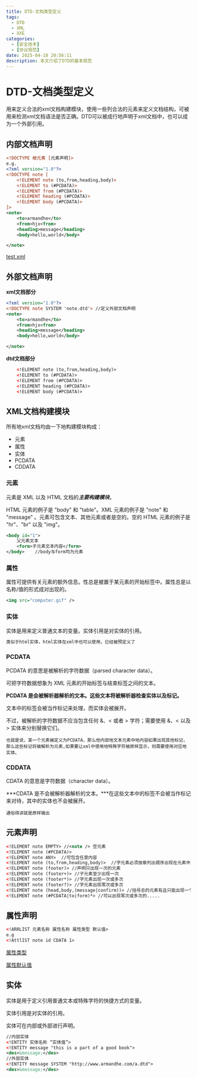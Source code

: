 ```yaml
---
title: DTD-文档类型定义
tags:
  - DTD
  - XML
  - XXE
categories:
  - [安全技术]
  - [协议规范]
date: 2025-04-10 20:56:11
description: 本文介绍了DTD的基本规范
---
```

# DTD-文档类型定义

用来定义合法的xml文档构建模块，使用一些列合法的元素来定义文档结构，可被用来检测xml文档语法是否正确。DTD可以被成行地声明于xml文档中，也可以成为一个外部引用。

## 内部文档声明

```xml
<!DOCTYPE 根元素 [元素声明]>
e.g.
<?xml version="1.0"?>
<!DOCTYPE note [
	<!ELEMENT note (to,from,heading,body)>
	<!ELEMENT to (#PCDATA)>
	<!ELEMENT from (#PCDATA)>
	<!ELEMENT heading (#PCDATA)>
	<!ELEMENT body (#PCDATA)>
]>
<note>
	<to>armandhe</to>
	<from>hjx<from>
	<heading>message</heading>
	<body>hello,world</body>

</note>
```

[test.xml](test.xml)

## 外部文档声明

**xml文档部分**

```xml
<?xml version="1.0"?>
<!DOCTYPE note SYSTEM 'note.dtd'> //定义外部文档声明
<note>
	<to>armandhe</to>
	<from>hjx<from>
	<heading>message</heading>
	<body>hello,world</body>

</note>
```

**dtd文档部分**

```xml
	<!ELEMENT note (to,from,heading,body)>
	<!ELEMENT to (#PCDATA)>
	<!ELEMENT from (#PCDATA)>
	<!ELEMENT heading (#PCDATA)>
	<!ELEMENT body (#PCDATA)>
```

## XML文档构建模块

所有地xml文档均由一下地构建模块构成：

- 元素
- 属性
- 实体
- PCDATA
- CDDATA

### 元素

元素是 XML 以及 HTML 文档的***主要构建模块***。

HTML 元素的例子是 "body" 和 "table"。XML 元素的例子是 "note" 和 "message" 。元素可包含文本、其他元素或者是空的。空的 HTML 元素的例子是 "hr"、"br" 以及 "img"。

```xml
<body id="1">
	父元素文本
	<form>子元素文本内容</form>
</body>    //body与form均为元素
```

### 属性

属性可提供有关元素的额外信息。性总是被置于某元素的开始标签中。属性总是以名称/值的形式成对出现的。

```xml
<img src="computer.gif" />
```

### 实体

实体是用来定义普通文本的变量。实体引用是对实体的引用。

```xml
类似于html实体，html实体在xml中也可以使用，已经被预定义了
```

### PCDATA

PCDATA 的意思是被解析的字符数据（parsed character data）。

可把字符数据想象为 XML 元素的开始标签与结束标签之间的文本。

**PCDATA 是会被解析器解析的文本。这些文本将被解析器检查实体以及标记。**

文本中的标签会被当作标记来处理，而实体会被展开。

不过，被解析的字符数据不应当包含任何 &、< 或者 > 字符；需要使用 &amp;、&lt; 以及 &gt; 实体来分别替换它们。

`也就是说，某一个元素被定义为PCDATA，那么他内部地文本元素中地内容如果出现其他标记，那么这些标记将被解析为元素,如果要让xml中使用地特殊字符被原样显示，则需要使用对应地实体。` 

### CDDATA

CDATA 的意思是字符数据（character data）。

***CDATA 是不会被解析器解析的文本。***在这些文本中的标签不会被当作标记来对待，其中的实体也不会被展开。

`通俗得讲就是原样输出` 

## 元素声明

```xml
<!ELEMENT note EMPTY> //<note /> 空元素
<!ELEMENT note (#PCDATA)> 
<!ELEMENT note ANY>  //可包含任意内容
<!ELEMENT note (to,from,heading,body)>  //字元素必须按章列出顺序出现在元素中且，字元素也需被声明
<!ELEMENT note (footer)> //声明只出现一次的元素
<!ELEMENT note (footer+)> //子元素至少出现一次
<!ELEMENT note (footer*)> //字元素出现一次或多次
<!ELEMENT note (footer?)> //字元素出现零次或多次
<!ELEMENT note (head,body,(message|confirm))> //括号总的元素有且只能出现一个
<!ELEMENT note (#PCDATA|to|form)*> //可以出现零次或多次的.....
```

## 属性声明

```xml
<!ARRLIST 元素名称 属性名称 属性类型 默认值>
e.g
<!AttlIST note id CDATA 1>

```

[属性类型](%E5%B1%9E%E6%80%A7%E7%B1%BB%E5%9E%8B%20aafed6de37df4ebd919995b3af4d41d4.csv)

[属性默认值](%E5%B1%9E%E6%80%A7%E9%BB%98%E8%AE%A4%E5%80%BC%2028f7fb5827924cfc84ea39b0a288be63.csv)

## 实体

实体是用于定义引用普通文本或特殊字符的快捷方式的变量。

实体引用是对实体的引用。

实体可在内部或外部进行声明。

```xml
//内部实体
<!ENTITY 实体名称 “实体值”>
<!ENTITY message "this is a part of a good book">
<des>&message;</des> 
//外部实体
<!ENTITY message SYSTEM "http://www.armandhe.com/a.dtd"> 
<des>&message;</des>
```